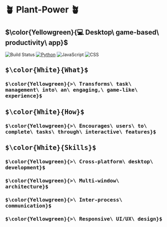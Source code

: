 # 🪴 Plant-Power 🪴
## $\color{Yellowgreen}{💻 Desktop\ game-based\ productivity\ app}$

![Build Status](https://img.shields.io/badge/build-⚡WIP-yellow)
[![Python](https://img.shields.io/badge/python-3.10-blue)](https://www.python.org/)
![JavaScript](https://img.shields.io/badge/JavaScript-ECMAScript_2023-red)
![CSS](https://img.shields.io/badge/CSS-CSS_3-green)
## <samp> $\color{White}{What}$<samp> <br>

### <samp> $\color{Yellowgreen}{>\ Transforms\ task\ management\ into\ an\ engaging,\ game-like\ experience\}$<samp> <br>

## <samp> $\color{White}{How}$<samp> <br>

### <samp> $\color{Yellowgreen}{>\ Encourages\ users\ to\ complete\ tasks\ through\ interactive\ features\}$<samp> <br>

## <samp> $\color{White}{Skills}$<samp> <br>

### <samp> $\color{Yellowgreen}{>\ Cross-platform\ desktop\ development}$<samp>

### <samp> $\color{Yellowgreen}{>\ Multi-window\ architecture}$<samp>

### <samp> $\color{Yellowgreen}{>\ Inter-process\ communication}$<samp>

### <samp> $\color{Yellowgreen}{>\ Responsive\ UI/UX\ design}$<samp> <br>




